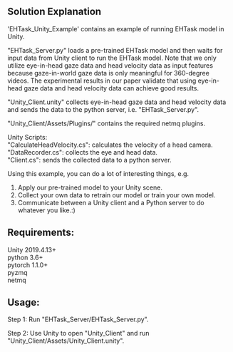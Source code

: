 ## Solution Explanation

'EHTask_Unity_Example' contains an example of running EHTask model in Unity.  

"EHTask_Server.py" loads a pre-trained EHTask model and then waits for input data from Unity client to run the EHTask model. Note that we only utilize eye-in-head gaze data and head velocity data as input features because gaze-in-world gaze data is only meaningful for 360-degree videos. The experimental results in our paper validate that using eye-in-head gaze data and head velocity data can achieve good results.  


"Unity_Client.unity" collects eye-in-head gaze data and head velocity data and sends the data to the python server, i.e. "EHTask_Server.py".  

"Unity_Client/Assets/Plugins/" contains the required netmq plugins.  

Unity Scripts:  
"CalculateHeadVelocity.cs": calculates the velocity of a head camera.    
"DataRecorder.cs": collects the eye and head data.  
"Client.cs": sends the collected data to a python server.  


Using this example, you can do a lot of interesting things, e.g.  
1. Apply our pre-trained model to your Unity scene.  
2. Collect your own data to retrain our model or train your own model.  
3. Communicate between a Unity client and a Python server to do whatever you like.:)  


## Requirements:
Unity 2019.4.13+  
python 3.6+  
pytorch 1.1.0+  
pyzmq  
netmq  


## Usage:
Step 1: Run "EHTask_Server/EHTask_Server.py".

Step 2: Use Unity to open "Unity_Client" and run "Unity_Client/Assets/Unity_Client.unity".

